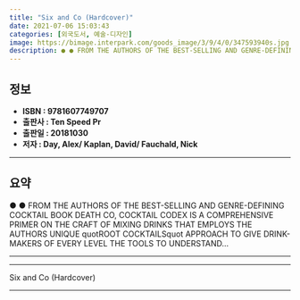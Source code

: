 ```yaml
---
title: "Six and Co (Hardcover)"
date: 2021-07-06 15:03:43
categories: [외국도서, 예술-디자인]
image: https://bimage.interpark.com/goods_image/3/9/4/0/347593940s.jpg
description: ● ● FROM THE AUTHORS OF THE BEST-SELLING AND GENRE-DEFINING COCKTAIL BOOK DEATH CO, COCKTAIL CODEX IS A COMPREHENSIVE PRIMER ON THE CRAFT OF MIXING DRINKS TH
---
```


## **정보**

- **ISBN : 9781607749707**
- **출판사 : Ten Speed Pr**
- **출판일 : 20181030**
- **저자 : Day, Alex/ Kaplan, David/ Fauchald, Nick**

------



## **요약**

●  ●  FROM THE AUTHORS OF THE BEST-SELLING AND GENRE-DEFINING COCKTAIL BOOK DEATH  CO, COCKTAIL CODEX IS A COMPREHENSIVE PRIMER ON THE CRAFT OF MIXING DRINKS THAT EMPLOYS THE AUTHORS UNIQUE quotROOT COCKTAILSquot APPROACH TO GIVE DRINK-MAKERS OF EVERY LEVEL THE TOOLS TO UNDERSTAND... 

------



------


Six and Co (Hardcover) 

------


